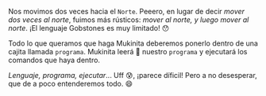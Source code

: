 Nos movimos dos veces hacia el `Norte`. Peeero, en lugar de decir _mover dos veces al norte_, fuimos más rústicos: _mover al norte, y luego mover al norte_. ¡El lenguaje Gobstones es muy limitado! :hushed:

Todo lo que queramos que haga Mukinita deberemos ponerlo dentro de una cajita llamada `programa`. Mukinita leerá :book: nuestro `programa` y ejecutará los comandos que haya dentro. 

_Lenguaje, programa, ejecutar_... Uff :cold_sweat:, ¡parece díficil! Pero a no desesperar, que de a poco entenderemos todo. :smile: